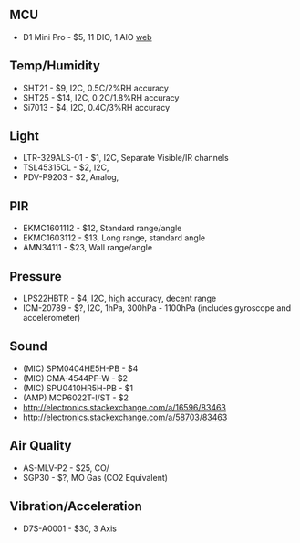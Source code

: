 
## MCU

* D1 Mini Pro - $5, 11 DIO, 1 AIO [web](https://www.wemos.cc/product/d1-mini-pro.html)


## Temp/Humidity

* SHT21 - $9, I2C, 0.5C/2%RH accuracy
* SHT25 - $14, I2C, 0.2C/1.8%RH accuracy
* Si7013 - $4, I2C, 0.4C/3%RH accuracy


## Light

* LTR-329ALS-01 - $1, I2C, Separate Visible/IR channels
* TSL45315CL - $2, I2C, 
* PDV-P9203 - $2, Analog, 


## PIR

* EKMC1601112 - $12, Standard range/angle
* EKMC1603112 - $13, Long range, standard angle
* AMN34111 - $23, Wall range/angle


## Pressure

* LPS22HBTR - $4, I2C, high accuracy, decent range
* ICM-20789 - $?, I2C, 1hPa, 300hPa - 1100hPa (includes gyroscope and accelerometer)

## Sound 

* (MIC) SPM0404HE5H-PB - $4
* (MIC) CMA-4544PF-W - $2
* (MIC) SPU0410HR5H-PB - $1
* (AMP) MCP6022T-I/ST - $2
* http://electronics.stackexchange.com/a/16596/83463
* http://electronics.stackexchange.com/a/58703/83463


## Air Quality

* AS-MLV-P2 - $25, CO/
* SGP30 - $?, MO Gas (CO2 Equivalent)


## Vibration/Acceleration

* D7S-A0001 - $30, 3 Axis

